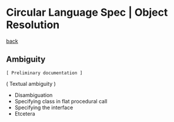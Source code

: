 ﻿Circular Language Spec | Object Resolution
==========================================

[back](./)

Ambiguity
---------

`[ Preliminary documentation ]`

( Textual ambiguity )

- Disambiguation
- Specifying class in flat procedural call
- Specifying the interface
- Etcetera
